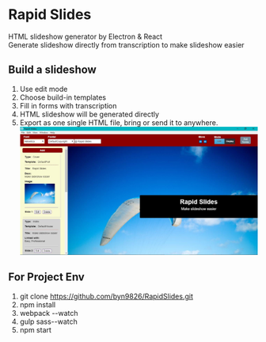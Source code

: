 # Rapid Slides
HTML slideshow generator by Electron & React  
Generate slideshow directly from transcription to make slideshow easier

Build a slideshow
--
1. Use edit mode  
2. Choose build-in templates  
3. Fill in forms with transcription   
4. HTML slideshow will be generated directly  
5. Export as one single HTML file, bring or send it to anywhere.  
![Legend](https://raw.githubusercontent.com/byn9826/RapidSlides/master/~legend/1.jpg)

For Project Env
--
1. git clone https://github.com/byn9826/RapidSlides.git  
2. npm install  
3. webpack --watch  
4. gulp sass--watch  
5. npm start  